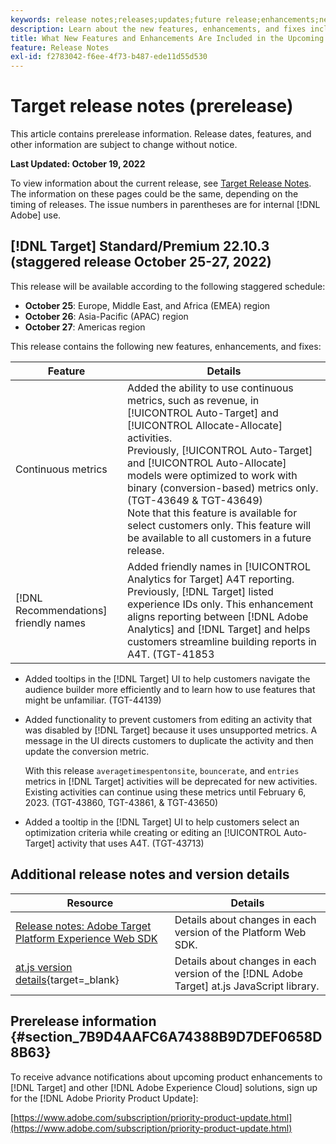 ```yaml
---
keywords: release notes;releases;updates;future release;enhancements;new features;fixes;updates;prerelease
description: Learn about the new features, enhancements, and fixes included in the upcoming release of Adobe Target, including SDKs, APIs, and JavaScript libraries.
title: What New Features and Enhancements Are Included in the Upcoming Release?
feature: Release Notes
exl-id: f2783042-f6ee-4f73-b487-ede11d55d530
---
```

# Target release notes (prerelease)

This article contains prerelease information. Release dates, features, and other information are subject to change without notice. 

**Last Updated: October 19, 2022**

To view information about the current release, see [Target Release Notes](release-notes.md). The information on these pages could be the same, depending on the timing of releases. The issue numbers in parentheses are for internal [!DNL Adobe] use.

## [!DNL Target] Standard/Premium 22.10.3 (staggered release October 25-27, 2022)

This release will be available according to the following staggered schedule:

* **October 25**: Europe, Middle East, and Africa (EMEA) region
* **October 26**: Asia-Pacific (APAC) region
* **October 27**: Americas region

This release contains the following new features, enhancements, and fixes:

|Feature|Details|
| --- | --- |
|Continuous metrics|Added the ability to use continuous metrics, such as revenue, in [!UICONTROL Auto-Target] and [!UICONTROL Allocate-Allocate] activities.<br>Previously, [!UICONTROL Auto-Target] and [!UICONTROL Auto-Allocate] models were optimized to work with binary (conversion-based) metrics only. (TGT-43649 & TGT-43649)<BR>Note that this feature is available for select customers only. This feature will be available to all customers in a future release.|
|[!DNL Recommendations] friendly names|Added friendly names in [!UICONTROL Analytics for Target] A4T reporting. Previously, [!DNL Target] listed experience IDs only. This enhancement aligns reporting between [!DNL Adobe Analytics] and [!DNL Target] and helps customers streamline building reports in A4T. (TGT-41853|

* Added tooltips in the [!DNL Target] UI to help customers navigate the audience builder more efficiently and to learn how to use features that might be unfamiliar. (TGT-44139)
* Added functionality to prevent customers from editing an activity that was disabled by [!DNL Target] because it uses unsupported metrics. A message in the UI directs customers to duplicate the activity and then update the conversion metric.

  With this release `averagetimespentonsite`, `bouncerate`, and `entries` metrics in [!DNL Target] activities will be deprecated for new activities. Existing activities can continue using these metrics until February 6, 2023. (TGT-43860, TGT-43861, & TGT-43650)

* Added a tooltip in the [!DNL Target] UI to help customers select an optimization criteria while creating or editing an [!UICONTROL Auto-Target] activity that uses A4T. (TGT-43713) 

## Additional release notes and version details

|Resource|Details|
|--- |--- |
|[Release notes: Adobe Target Platform Experience Web SDK](https://experienceleague.adobe.com/docs/experience-platform/edge/release-notes.html?lang=en)|Details about changes in each version of the Platform Web SDK.|
|[at.js version details](https://developer.adobe.com/target/implement/client-side/atjs/target-atjs-versions/){target=_blank}|Details about changes in each version of the [!DNL Adobe Target] at.js JavaScript library.|


## Prerelease information {#section_7B9D4AAFC6A74388B9D7DEF0658D8B63} 

To receive advance notifications about upcoming product enhancements to [!DNL Target] and other [!DNL Adobe Experience Cloud] solutions, sign up for the [!DNL Adobe Priority Product Update]:

[https://www.adobe.com/subscription/priority-product-update.html](https://www.adobe.com/subscription/priority-product-update.html)
